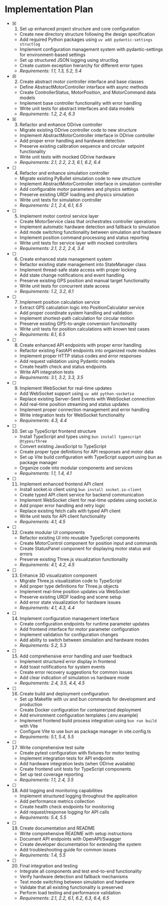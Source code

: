 # Implementation Plan

- [x] 1. Set up enhanced project structure and core configuration
  - Create new directory structure following the design specification
  - Add required Python packages using `uv add pydantic-settings structlog`
  - Implement configuration management system with pydantic-settings for environment-based settings
  - Set up structured JSON logging using structlog
  - Create custom exception hierarchy for different error types
  - _Requirements: 1.1, 1.3, 5.2, 5.4_

- [x] 2. Create abstract motor controller interface and base classes
  - Define AbstractMotorController interface with async methods
  - Create ControllerStatus, MotorPosition, and MotorCommand data models
  - Implement base controller functionality with error handling
  - Write unit tests for abstract interfaces and data models
  - _Requirements: 1.2, 2.4, 6.3_

- [x] 3. Refactor and enhance ODrive controller
  - Migrate existing ODrive controller code to new structure
  - Implement AbstractMotorController interface in ODrive controller
  - Add proper error handling and hardware detection
  - Preserve existing calibration sequence and circular setpoint functionality
  - Write unit tests with mocked ODrive hardware
  - _Requirements: 2.1, 2.2, 2.3, 6.1, 6.2, 6.4_

- [ ] 4. Refactor and enhance simulation controller
  - Migrate existing PyBullet simulation code to new structure
  - Implement AbstractMotorController interface in simulation controller
  - Add configurable motor parameters and physics settings
  - Preserve existing URDF loading and physics simulation
  - Write unit tests for simulation controller
  - _Requirements: 2.1, 2.4, 6.1, 6.5_

- [ ] 5. Implement motor control service layer
  - Create MotorService class that orchestrates controller operations
  - Implement automatic hardware detection and fallback to simulation
  - Add mode switching functionality between simulation and hardware
  - Implement position command processing and status reporting
  - Write unit tests for service layer with mocked controllers
  - _Requirements: 2.1, 2.2, 2.4, 3.4_

- [ ] 6. Create enhanced state management system
  - Refactor existing state management into StateManager class
  - Implement thread-safe state access with proper locking
  - Add state change notifications and event handling
  - Preserve existing GPS position and manual target functionality
  - Write unit tests for concurrent state access
  - _Requirements: 1.2, 3.2, 6.1_

- [ ] 7. Implement position calculation service
  - Extract GPS calculation logic into PositionCalculator service
  - Add proper coordinate system handling and validation
  - Implement shortest-path calculation for circular motion
  - Preserve existing GPS-to-angle conversion functionality
  - Write unit tests for position calculations with known test cases
  - _Requirements: 6.1, 6.5_

- [ ] 8. Create enhanced API endpoints with proper error handling
  - Refactor existing FastAPI endpoints into organized route modules
  - Implement proper HTTP status codes and error responses
  - Add request validation using Pydantic models
  - Create health check and status endpoints
  - Write API integration tests
  - _Requirements: 3.1, 3.2, 3.3, 3.5_

- [ ] 9. Implement WebSocket for real-time updates
  - Add WebSocket support using `uv add python-socketio`
  - Replace existing Server-Sent Events with WebSocket connection
  - Add real-time position streaming and status updates
  - Implement proper connection management and error handling
  - Write integration tests for WebSocket functionality
  - _Requirements: 4.3, 4.4_

- [ ] 10. Set up TypeScript frontend structure
  - Install TypeScript and types using `bun install typescript @types/three`
  - Convert existing JavaScript to TypeScript
  - Create proper type definitions for API responses and motor data
  - Set up Vite build configuration with TypeScript support using bun as package manager
  - Organize code into modular components and services
  - _Requirements: 1.1, 1.4, 4.1_

- [ ] 11. Implement enhanced frontend API client
  - Install socket.io client using `bun install socket.io-client`
  - Create typed API client service for backend communication
  - Implement WebSocket client for real-time updates using socket.io
  - Add proper error handling and retry logic
  - Replace existing fetch calls with typed API client
  - Write unit tests for API client functionality
  - _Requirements: 4.1, 4.5_

- [ ] 12. Create modular UI components
  - Refactor existing UI into reusable TypeScript components
  - Create MotorControl component for position input and commands
  - Create StatusPanel component for displaying motor status and errors
  - Preserve existing Three.js visualization functionality
  - _Requirements: 4.1, 4.2, 4.5_

- [ ] 13. Enhance 3D visualization component
  - Migrate Three.js visualization code to TypeScript
  - Add proper type definitions for Three.js objects
  - Implement real-time position updates via WebSocket
  - Preserve existing URDF loading and scene setup
  - Add error state visualization for hardware issues
  - _Requirements: 4.1, 4.3, 4.4_

- [ ] 14. Implement configuration management interface
  - Create configuration endpoints for runtime parameter updates
  - Add frontend interface for motor parameter configuration
  - Implement validation for configuration changes
  - Add ability to switch between simulation and hardware modes
  - _Requirements: 5.2, 5.3_

- [ ] 15. Add comprehensive error handling and user feedback
  - Implement structured error display in frontend
  - Add toast notifications for system events
  - Create error recovery suggestions for common issues
  - Add clear indication of simulation vs hardware mode
  - _Requirements: 2.4, 3.5, 4.4, 4.5_

- [ ] 16. Create build and deployment configuration
  - Set up Makefile with uv and bun commands for development and production
  - Create Docker configuration for containerized deployment
  - Add environment configuration templates (.env.example)
  - Implement frontend build process integration using `bun run build` with Vite
  - Configure Vite to use bun as package manager in vite.config.ts
  - _Requirements: 5.1, 5.4, 5.5_

- [ ] 17. Write comprehensive test suite
  - Create pytest configuration with fixtures for motor testing
  - Implement integration tests for API endpoints
  - Add hardware integration tests (when ODrive available)
  - Create frontend unit tests for TypeScript components
  - Set up test coverage reporting
  - _Requirements: 1.1, 2.4, 3.5_

- [ ] 18. Add logging and monitoring capabilities
  - Implement structured logging throughout the application
  - Add performance metrics collection
  - Create health check endpoints for monitoring
  - Add request/response logging for API calls
  - _Requirements: 5.4, 5.5_

- [ ] 19. Create documentation and README
  - Write comprehensive README with setup instructions
  - Document API endpoints with OpenAPI/Swagger
  - Create developer documentation for extending the system
  - Add troubleshooting guide for common issues
  - _Requirements: 1.4, 5.5_

- [ ] 20. Final integration and testing
  - Integrate all components and test end-to-end functionality
  - Verify hardware detection and fallback mechanisms
  - Test mode switching between simulation and hardware
  - Validate that all existing functionality is preserved
  - Perform load testing and performance validation
  - _Requirements: 2.1, 2.2, 6.1, 6.2, 6.3, 6.4, 6.5_